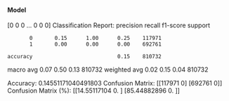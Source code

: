#### Model
[0 0 0 ... 0 0 0]
Classification Report:
              precision    recall  f1-score   support

           0       0.15      1.00      0.25    117971
           1       0.00      0.00      0.00    692761

    accuracy                           0.15    810732
   macro avg       0.07      0.50      0.13    810732
weighted avg       0.02      0.15      0.04    810732

Accuracy: 0.14551171040491803
Confusion Matrix:
[[117971      0]
 [692761      0]]
Confusion Matrix (%):
[[14.55117104  0.        ]
 [85.44882896  0.        ]]
